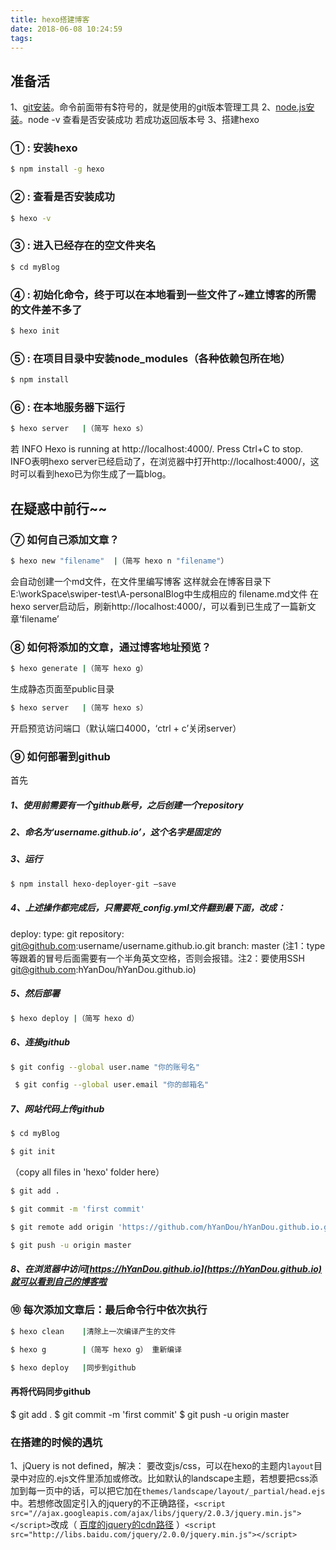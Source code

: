```yaml
---
title: hexo搭建博客
date: 2018-06-08 10:24:59
tags:
---
```


## 准备活
1、[git安装](https://git-scm.com/download/win)。命令前面带有$符号的，就是使用的git版本管理工具
2、[node.js安装](https://nodejs.org/en/)。node -v 查看是否安装成功 若成功返回版本号
3、搭建hexo

###  ① : 安装hexo
``` bash
$ npm install -g hexo
```

###  ② : 查看是否安装成功
``` bash
$ hexo -v
```

###  ③ : 进入已经存在的空文件夹名
``` bash
$ cd myBlog
```

###  ④ : 初始化命令，终于可以在本地看到一些文件了~建立博客的所需的文件差不多了
``` bash
$ hexo init
```

###  ⑤ : 在项目目录中安装node_modules（各种依赖包所在地）
``` bash
$ npm install
```

###  ⑥ : 在本地服务器下运行
``` bash
$ hexo server   |（简写 hexo s）
```
若 INFO  Hexo is running at http://localhost:4000/. Press Ctrl+C to stop.
 INFO表明hexo server已经启动了，在浏览器中打开http://localhost:4000/，这时可以看到hexo已为你生成了一篇blog。


## 在疑惑中前行~~

###  ⑦ 如何自己添加文章？
``` bash
$ hexo new "filename"  |（简写 hexo n "filename"）
```
会自动创建一个md文件，在文件里编写博客
这样就会在博客目录下E:\workSpace\swiper-test\A-personalBlog中生成相应的 filename.md文件
在hexo server启动后，刷新http://localhost:4000/，可以看到已生成了一篇新文章‘filename’

###  ⑧ 如何将添加的文章，通过博客地址预览？
``` bash
$ hexo generate |（简写 hexo g）
```
生成静态页面至public目录
``` bash
$ hexo server   |（简写 hexo s）
```
开启预览访问端口（默认端口4000，‘ctrl + c’关闭server）

###  ⑨ 如何部署到github

首先

##### 1、使用前需要有一个github账号，之后创建一个repository
##### 2、命名为‘username.github.io’，这个名字是固定的
##### 3、运行
```bash
$ npm install hexo-deployer-git –save
```

##### 4、上述操作都完成后，只需要将_config.yml文件翻到最下面，改成：
deploy:
   type: git
   repository: git@github.com:username/username.github.io.git
   branch: master
  (注1：type等跟着的冒号后面需要有一个半角英文空格，否则会报错。注2：要使用SSH git@github.com:hYanDou/hYanDou.github.io)

##### 5、然后部署
```bash
$ hexo deploy |（简写 hexo d）
```

##### 6、连接github
```bash
$ git config --global user.name "你的账号名"
```
```bash
 $ git config --global user.email "你的邮箱名"
```

##### 7、网站代码上传github
```bash
$ cd myBlog
```
```bash
$ git init
```
（copy all files in 'hexo' folder here）
```bash
$ git add .
```
```bash
$ git commit -m 'first commit'
```
```bash
$ git remote add origin 'https://github.com/hYanDou/hYanDou.github.io.git'
```
```bash
$ git push -u origin master
```

##### 8、在浏览器中访问[https://hYanDou.github.io](https://hYanDou.github.io)就可以看到自己的博客啦

###  ⑩ 每次添加文章后：最后命令行中依次执行
```bash
$ hexo clean    |清除上一次编译产生的文件
```
```bash
$ hexo g        |（简写 hexo g） 重新编译
```
```bash
$ hexo deploy   |同步到github
```

#### 再将代码同步github
$ git add .
$ git commit -m 'first commit'
$ git push -u origin master

### 在搭建的时候的遇坑
1、jQuery is not defined，解决：
要改变js/css，可以在hexo的主题内```layout```目录中对应的.ejs文件里添加或修改。比如默认的landscape主题，若想要把css添加到每一页中的话，可以把它加在```themes/landscape/layout/_partial/head.ejs```中。若想修改固定引入的jquery的不正确路径，```<script src="//ajax.googleapis.com/ajax/libs/jquery/2.0.3/jquery.min.js"></script>```改成（ [百度的jquery的cdn路径](http://www.jq22.com/cdn/) ）```<script src="http://libs.baidu.com/jquery/2.0.0/jquery.min.js"></script>```
